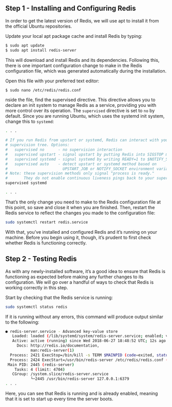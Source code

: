 ## Step 1 - Installing and Configuring Redis
In order to get the latest version of Redis, we will use apt to install it from the official Ubuntu repositories.

Update your local apt package cache and install Redis by typing:
```bash
$ sudo apt update
$ sudo apt install redis-server
```
This will download and install Redis and its dependencies. Following this, there is one important configuration change to make in the Redis configuration file, which was generated automatically during the installation.

Open this file with your preferred text editor:

```bash
$ sudo nano /etc/redis/redis.conf
```
nside the file, find the supervised directive. This directive allows you to declare an init system to manage Redis as a service, providing you with more control over its operation. The ``supervised`` directive is set to ``no`` by default. Since you are running Ubuntu, which uses the systemd init system, change this to ``systemd``:

```bash
. . .

# If you run Redis from upstart or systemd, Redis can interact with your
# supervision tree. Options:
#   supervised no      - no supervision interaction
#   supervised upstart - signal upstart by putting Redis into SIGSTOP mode
#   supervised systemd - signal systemd by writing READY=1 to $NOTIFY_SOCKET
#   supervised auto    - detect upstart or systemd method based on
#                        UPSTART_JOB or NOTIFY_SOCKET environment variables
# Note: these supervision methods only signal "process is ready."
#       They do not enable continuous liveness pings back to your supervisor.
supervised systemd

. . .
```
That’s the only change you need to make to the Redis configuration file at this point, so save and close it when you are finished. Then, restart the Redis service to reflect the changes you made to the configuration file:
```bash
sudo systemctl restart redis.service
```
With that, you’ve installed and configured Redis and it’s running on your machine. Before you begin using it, though, it’s prudent to first check whether Redis is functioning correctly.

## Step 2 - Testing Redis
As with any newly-installed software, it’s a good idea to ensure that Redis is functioning as expected before making any further changes to its configuration. We will go over a handful of ways to check that Redis is working correctly in this step.

Start by checking that the Redis service is running:
```bash
sudo systemctl status redis
```
If it is running without any errors, this command will produce output similar to the following:

```bash
● redis-server.service - Advanced key-value store
   Loaded: loaded (/lib/systemd/system/redis-server.service; enabled; vendor preset: enabled)
   Active: active (running) since Wed 2018-06-27 18:48:52 UTC; 12s ago
     Docs: http://redis.io/documentation,
           man:redis-server(1)
  Process: 2421 ExecStop=/bin/kill -s TERM $MAINPID (code=exited, status=0/SUCCESS)
  Process: 2424 ExecStart=/usr/bin/redis-server /etc/redis/redis.conf (code=exited, status=0/SUCCESS)
 Main PID: 2445 (redis-server)
    Tasks: 4 (limit: 4704)
   CGroup: /system.slice/redis-server.service
           └─2445 /usr/bin/redis-server 127.0.0.1:6379
. . .
```
Here, you can see that Redis is running and is already enabled, meaning that it is set to start up every time the server boots.